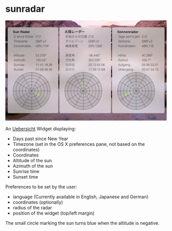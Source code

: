 # sunradar

![“Screenshot”](screenshot.png "screenshot")

An [Uebersicht](http://tracesof.net/uebersicht/) Widget displaying:

- Days past since New Year
- Timezone (set in the OS X preferences pane, not based on the coordinates)
- Coordinates
- Altitude of the sun
- Azimuth of the sun
- Sunrise time
- Sunset time

Preferences to be set by the user:
- language (Currently available in English, Japanese and German)
- coordinates (optionally)
- radius of the radar
- position of the widget (top/left margin)

The small circle marking the sun turns blue when the altitude is negative.
